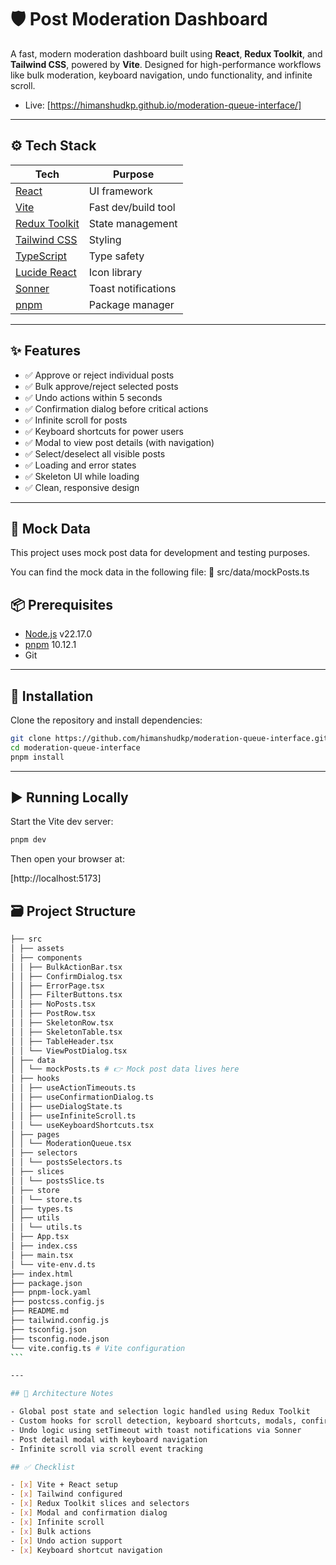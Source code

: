 # 🛡️ Post Moderation Dashboard

A fast, modern moderation dashboard built using **React**, **Redux Toolkit**, and **Tailwind CSS**, powered by **Vite**. Designed for high-performance workflows like bulk moderation, keyboard navigation, undo functionality, and infinite scroll.

- Live: [https://himanshudkp.github.io/moderation-queue-interface/]

---

## ⚙️ Tech Stack

| Tech                                           | Purpose             |
| ---------------------------------------------- | ------------------- |
| [React](https://reactjs.org)                   | UI framework        |
| [Vite](https://vitejs.dev/)                    | Fast dev/build tool |
| [Redux Toolkit](https://redux-toolkit.js.org/) | State management    |
| [Tailwind CSS](https://tailwindcss.com/)       | Styling             |
| [TypeScript](https://www.typescriptlang.org/)  | Type safety         |
| [Lucide React](https://lucide.dev/)            | Icon library        |
| [Sonner](https://sonner.emilkowal.ski/)        | Toast notifications |
| [pnpm](https://pnpm.io/)                       | Package manager     |

---

## ✨ Features

- ✅ Approve or reject individual posts
- ✅ Bulk approve/reject selected posts
- ✅ Undo actions within 5 seconds
- ✅ Confirmation dialog before critical actions
- ✅ Infinite scroll for posts
- ✅ Keyboard shortcuts for power users
- ✅ Modal to view post details (with navigation)
- ✅ Select/deselect all visible posts
- ✅ Loading and error states
- ✅ Skeleton UI while loading
- ✅ Clean, responsive design

---

## 🧪 Mock Data

This project uses mock post data for development and testing purposes.

You can find the mock data in the following file: 📁 src/data/mockPosts.ts

## 📦 Prerequisites

- [Node.js](https://nodejs.org/) v22.17.0
- [pnpm](https://pnpm.io/) 10.12.1
- Git

---

## 🧰 Installation

Clone the repository and install dependencies:

```bash
git clone https://github.com/himanshudkp/moderation-queue-interface.git
cd moderation-queue-interface
pnpm install
```

---

## ▶️ Running Locally

Start the Vite dev server:

```bash
pnpm dev
```

Then open your browser at:

[http://localhost:5173]

## 🗃️ Project Structure

````bash
├── src
│ ├── assets
│ ├── components
│ │ ├── BulkActionBar.tsx
│ │ ├── ConfirmDialog.tsx
│ │ ├── ErrorPage.tsx
│ │ ├── FilterButtons.tsx
│ │ ├── NoPosts.tsx
│ │ ├── PostRow.tsx
│ │ ├── SkeletonRow.tsx
│ │ ├── SkeletonTable.tsx
│ │ ├── TableHeader.tsx
│ │ └── ViewPostDialog.tsx
│ ├── data
│ │ └── mockPosts.ts # 👉 Mock post data lives here
│ ├── hooks
│ │ ├── useActionTimeouts.ts
│ │ ├── useConfirmationDialog.ts
│ │ ├── useDialogState.ts
│ │ ├── useInfiniteScroll.ts
│ │ └── useKeyboardShortcuts.tsx
│ ├── pages
│ │ └── ModerationQueue.tsx
│ ├── selectors
│ │ └── postsSelectors.ts
│ ├── slices
│ │ └── postsSlice.ts
│ ├── store
│ │ └── store.ts
│ ├── types.ts
│ ├── utils
│ │ └── utils.ts
│ ├── App.tsx
│ ├── index.css
│ ├── main.tsx
│ └── vite-env.d.ts
├── index.html
├── package.json
├── pnpm-lock.yaml
├── postcss.config.js
├── README.md
├── tailwind.config.js
├── tsconfig.json
├── tsconfig.node.json
└── vite.config.ts # Vite configuration
```

---

## 🧠 Architecture Notes

- Global post state and selection logic handled using Redux Toolkit
- Custom hooks for scroll detection, keyboard shortcuts, modals, confirmations
- Undo logic using setTimeout with toast notifications via Sonner
- Post detail modal with keyboard navigation
- Infinite scroll via scroll event tracking

## ✅ Checklist

- [x] Vite + React setup
- [x] Tailwind configured
- [x] Redux Toolkit slices and selectors
- [x] Modal and confirmation dialog
- [x] Infinite scroll
- [x] Bulk actions
- [x] Undo action support
- [x] Keyboard shortcut navigation
````
